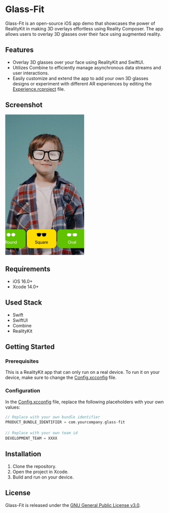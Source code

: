# Glass-Fit

Glass-Fit is an open-source iOS app demo that showcases the power of RealityKit in making 3D overlays effortless using Reality Composer. The app allows users to overlay 3D glasses over their face using augmented reality.

## Features

- Overlay 3D glasses over your face using RealityKit and SwiftUI.
- Utilizes Combine to efficiently manage asynchronous data streams and user interactions.
- Easily customize and extend the app to add your own 3D glasses designs or experiment with different AR experiences by editing the [Experience.rcproject](Glass-Fit/Glass-Fit/Resources/Experience.rcproject/) file.

## Screenshot

<img src="demo/demo.gif" alt="Glass-Fit Screenshot" width="250">

## Requirements

- iOS 16.0+
- Xcode 14.0+

## Used Stack
- Swift
- SwiftUI
- Combine
- RealityKit

## Getting Started

### Prerequisites

This is a RealityKit app that can only run on a real device. To run it on your device, make sure to change the [Config.xcconfig](Glass-Fit/Config.xcconfig) file.

### Configuration

In the [Config.xcconfig](Glass-Fit/Config.xcconfig) file, replace the following placeholders with your own values:

```swift
// Replace with your own bundle identifier
PRODUCT_BUNDLE_IDENTIFIER = com.yourcompany.glass-fit

// Replace with your own team id
DEVELOPMENT_TEAM = XXXX
```

## Installation

1. Clone the repository.
2. Open the project in Xcode.
3. Build and run on your device.

## License

Glass-Fit is released under the [GNU General Public License v3.0](LICENSE).

